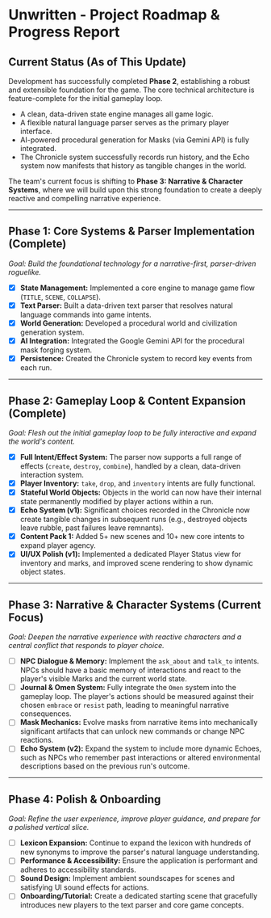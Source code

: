 # Unwritten - Project Roadmap & Progress Report

## Current Status (As of This Update)

Development has successfully completed **Phase 2**, establishing a robust and extensible foundation for the game. The core technical architecture is feature-complete for the initial gameplay loop.

-   A clean, data-driven state engine manages all game logic.
-   A flexible natural language parser serves as the primary player interface.
-   AI-powered procedural generation for Masks (via Gemini API) is fully integrated.
-   The Chronicle system successfully records run history, and the Echo system now manifests that history as tangible changes in the world.

The team's current focus is shifting to **Phase 3: Narrative & Character Systems**, where we will build upon this strong foundation to create a deeply reactive and compelling narrative experience.

---

## Phase 1: Core Systems & Parser Implementation (Complete)

*Goal: Build the foundational technology for a narrative-first, parser-driven roguelike.*

-   [x] **State Management:** Implemented a core engine to manage game flow (`TITLE`, `SCENE`, `COLLAPSE`).
-   [x] **Text Parser:** Built a data-driven text parser that resolves natural language commands into game intents.
-   [x] **World Generation:** Developed a procedural world and civilization generation system.
-   [x] **AI Integration:** Integrated the Google Gemini API for the procedural mask forging system.
-   [x] **Persistence:** Created the Chronicle system to record key events from each run.

---

## Phase 2: Gameplay Loop & Content Expansion (Complete)

*Goal: Flesh out the initial gameplay loop to be fully interactive and expand the world's content.*

-   [x] **Full Intent/Effect System:** The parser now supports a full range of effects (`create`, `destroy`, `combine`), handled by a clean, data-driven interaction system.
-   [x] **Player Inventory:** `take`, `drop`, and `inventory` intents are fully functional.
-   [x] **Stateful World Objects:** Objects in the world can now have their internal state permanently modified by player actions within a run.
-   [x] **Echo System (v1):** Significant choices recorded in the Chronicle now create tangible changes in subsequent runs (e.g., destroyed objects leave rubble, past failures leave remnants).
-   [x] **Content Pack 1:** Added 5+ new scenes and 10+ new core intents to expand player agency.
-   [x] **UI/UX Polish (v1):** Implemented a dedicated Player Status view for inventory and marks, and improved scene rendering to show dynamic object states.

---

## Phase 3: Narrative & Character Systems (Current Focus)

*Goal: Deepen the narrative experience with reactive characters and a central conflict that responds to player choice.*

-   [ ] **NPC Dialogue & Memory:** Implement the `ask_about` and `talk_to` intents. NPCs should have a basic memory of interactions and react to the player's visible Marks and the current world state.
-   [ ] **Journal & Omen System:** Fully integrate the `Omen` system into the gameplay loop. The player's actions should be measured against their chosen `embrace` or `resist` path, leading to meaningful narrative consequences.
-   [ ] **Mask Mechanics:** Evolve masks from narrative items into mechanically significant artifacts that can unlock new commands or change NPC reactions.
-   [ ] **Echo System (v2):** Expand the system to include more dynamic Echoes, such as NPCs who remember past interactions or altered environmental descriptions based on the previous run's outcome.

---

## Phase 4: Polish & Onboarding

*Goal: Refine the user experience, improve player guidance, and prepare for a polished vertical slice.*

-   [ ] **Lexicon Expansion:** Continue to expand the lexicon with hundreds of new synonyms to improve the parser's natural language understanding.
-   [ ] **Performance & Accessibility:** Ensure the application is performant and adheres to accessibility standards.
-   [ ] **Sound Design:** Implement ambient soundscapes for scenes and satisfying UI sound effects for actions.
-   [ ] **Onboarding/Tutorial:** Create a dedicated starting scene that gracefully introduces new players to the text parser and core game concepts.